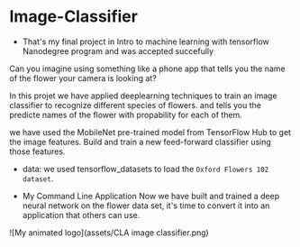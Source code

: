 # Image-Classifier
- That's my final project in Intro to machine learning with tensorflow Nanodegree program and was accepted succefully

Can you imagine using something like a phone app that tells you the name of the flower your camera is looking at?

In this projet we have applied deeplearning techniques to train an image classifier to recognize different species of flowers.
and tells you the predicte names of the flower with propability for each of them.

we have used the MobileNet pre-trained model from TensorFlow Hub to get the image features. Build and train a new feed-forward classifier using those features.

- data:
we used tensorflow_datasets to load the `Oxford Flowers 102 dataset`. 




- My Command Line Application
Now we have built and trained a deep neural network on the flower data set, it's time to convert it into an application that others can use.

![My animated logo](assets/CLA image classifier.png)
